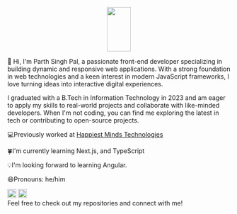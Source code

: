 <p align="center" width="100%" height="50%" pointer-events="none">
  <img width="33%" height="100" src="https://raw.githubusercontent.com/sindresorhus/sindresorhus/main/welcome-header.gif" />
</p>

👋 Hi, I'm Parth Singh Pal, a passionate front-end developer specializing in building dynamic and responsive web applications. With a strong foundation in web technologies and a keen interest in modern JavaScript frameworks, I love turning ideas into interactive digital experiences.

I graduated with a B.Tech in Information Technology in 2023 and am eager to apply my skills to real-world projects and collaborate with like-minded developers. When I'm not coding, you can find me exploring the latest in tech or contributing to open-source projects.

💻Previously worked at [Happiest Minds Technologies](https://www.happiestminds.com/)
<div>🍀I'm currently learning Next.js, and TypeScript</div>
<p>💡I'm looking forward to learning Angular.</p>
<p>😄Pronouns: he/him</p>

<div>
<img height="20" width="20" src="https://icon2.cleanpng.com/20180320/vgw/kisspng-angle-area-text-brand-other-html-5-5ab0c0871919f5.4460693115215330631028.jpg">
<img height="20" width="20" src="https://encrypted-tbn0.gstatic.com/images?q=tbn:ANd9GcR6jprmRYrNjV1zjbY9xcuiLwG6NZhJ21z_4g&s">

</div>
Feel free to check out my repositories and connect with me!
